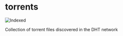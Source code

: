 torrents 
========
![Indexed](https://img.shields.io/badge/indexed-159775-blue)

Collection of torrent files discovered in the DHT network
